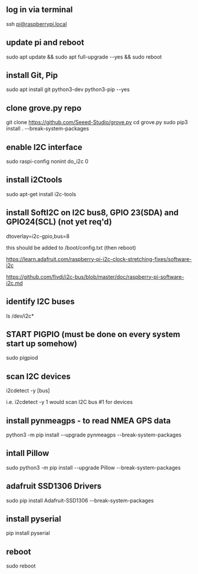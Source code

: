 ## log in via terminal
ssh pi@raspberrypi.local

## update pi and reboot
sudo apt update && sudo apt full-upgrade --yes && sudo reboot

## install  Git, Pip
sudo apt install git python3-dev python3-pip --yes

## clone grove.py repo 
git clone https://github.com/Seeed-Studio/grove.py
cd grove.py
sudo pip3 install . --break-system-packages

## enable I2C interface
sudo raspi-config nonint do_i2c 0

## install i2Ctools
sudo apt-get install i2c-tools

## install SoftI2C on I2C bus8, GPIO 23(SDA) and GPIO24(SCL) (not yet req'd)
dtoverlay=i2c-gpio,bus=8

this should be added to /boot/config.txt (then reboot)

<https://learn.adafruit.com/raspberry-pi-i2c-clock-stretching-fixes/software-i2c>

<https://github.com/fivdi/i2c-bus/blob/master/doc/raspberry-pi-software-i2c.md>

## identify I2C buses
ls /dev/i2c*

## START PIGPIO (must be done on every system start up somehow)
sudo pigpiod

## scan I2C devices
i2cdetect -y [bus]

i.e.
i2cdetect -y 1
would scan I2C bus #1 for devices

## install pynmeagps - to read NMEA GPS data
python3 -m pip install --upgrade pynmeagps --break-system-packages

## intall Pillow
sudo python3 -m pip install --upgrade Pillow --break-system-packages

## adafruit SSD1306 Drivers
sudo pip install Adafruit-SSD1306 --break-system-packages

## install pyserial
pip install pyserial

## reboot
sudo reboot